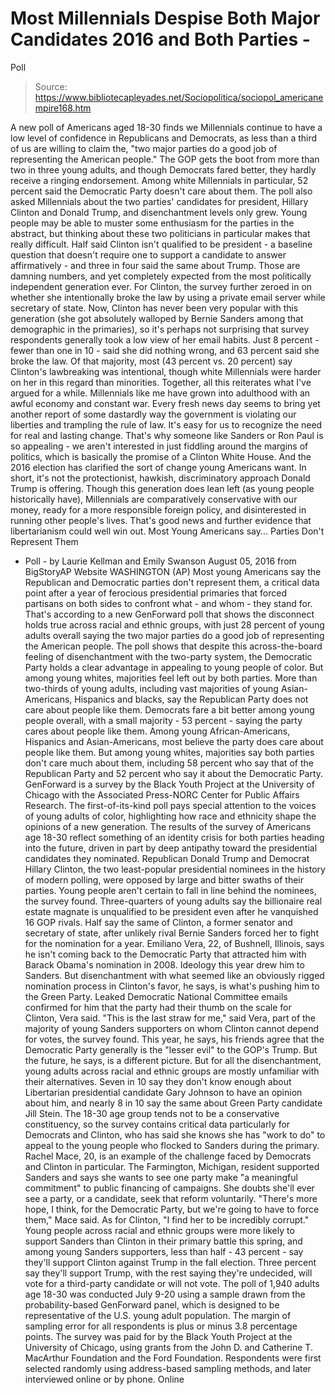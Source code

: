 # Most Millennials Despise Both Major Candidates 2016 and Both Parties - 
Poll

> Source: https://www.bibliotecapleyades.net/Sociopolitica/sociopol_americanempire168.htm

A
new poll of Americans aged
18-30 finds we Millennials continue to have a low level of
confidence in Republicans and Democrats, as less than a third of
us are willing to claim the,
"two major parties do a good job
of representing the American people."
The GOP gets the boot from more than
two in three young adults, and though Democrats fared better,
they hardly receive a ringing endorsement.
Among white Millennials in
particular, 52 percent said the Democratic Party doesn't care
about them.
The poll also asked Millennials
about the two parties' candidates for president,
Hillary Clinton and
Donald Trump, and disenchantment levels only grew.
Young people may be able to muster
some enthusiasm for the parties in the abstract, but thinking
about these two politicians in particular makes that really
difficult.
Half said Clinton isn't qualified to
be president - a baseline question that doesn't require one to
support a candidate to answer affirmatively - and three in four
said the same about Trump. Those are damning numbers, and yet
completely expected from the most
politically independent
generation
ever.
For Clinton, the survey further
zeroed in on whether she intentionally broke the law by using a
private email server while secretary of state.
Now, Clinton
has never been very popular
with this generation (she got
absolutely walloped by
Bernie Sanders among that demographic in the primaries), so
it's perhaps not surprising that survey respondents generally
took a low view of her email
habits.
Just 8 percent - fewer than one in
10 - said she did nothing wrong, and 63 percent said she
broke the law. Of that majority, most (43 percent vs. 20
percent) say Clinton's lawbreaking was intentional, though white
Millennials were harder on her in this regard than minorities.
Together, all this reiterates what
I've argued for a while.
Millennials like me have grown into
adulthood with an awful economy and
constant war.
Every fresh news day seems to bring
yet another report of some dastardly way the government is
violating our liberties and trampling the rule of law. It's easy
for us to recognize the need for real and lasting change.
That's why someone like Sanders or
Ron Paul is so appealing - we aren't interested in just fiddling
around the margins of politics, which is basically the promise
of a Clinton White House.
And the 2016 election has clarified
the sort of change young Americans want. In short, it's not the
protectionist, hawkish, discriminatory approach Donald Trump is
offering.
Though this generation does lean
left (as young people historically have), Millennials are
comparatively conservative with
our money, ready for a more responsible foreign policy, and disinterested in
running other people's lives.
That's good news and further
evidence that libertarianism could well win out.
Most Young Americans say...
Parties Don't Represent Them
- Poll -
by Laurie Kellman and
Emily Swanson
August 05, 2016
from
BigStoryAP Website
WASHINGTON (AP)
Most young Americans say the
Republican and Democratic parties don't represent them, a
critical data point after a year of ferocious presidential
primaries that forced partisans on both sides to confront what -
and whom - they stand for.
That's according to a new GenForward poll that shows the
disconnect holds true across racial and ethnic groups, with just
28 percent of young adults overall saying the two major parties
do a good job of representing the American people.
The poll shows that despite this across-the-board feeling of
disenchantment with the two-party system, the Democratic Party
holds a clear advantage in appealing to young people of color.
But among young whites, majorities feel left out by both
parties.
More than two-thirds of young adults, including vast majorities
of young Asian-Americans, Hispanics and blacks, say the
Republican Party does not care about people like them.
Democrats fare a bit better among young people overall, with a
small majority - 53 percent - saying the party cares about
people like them.
Among young African-Americans,
Hispanics and Asian-Americans, most believe the party does care
about people like them. But among young whites, majorities say
both parties don't care much about them, including 58 percent
who say that of the Republican Party and 52 percent who say it
about the Democratic Party.
GenForward is a survey by the
Black Youth Project at the University of Chicago with the
Associated Press-NORC Center for Public Affairs Research.
The first-of-its-kind poll pays
special attention to the voices of young adults of color,
highlighting how race and ethnicity shape the opinions of a new
generation.
The results of the survey of Americans age 18-30 reflect
something of an identity crisis for both parties heading into
the future, driven in part by deep antipathy toward the
presidential candidates they nominated.
Republican Donald Trump and
Democrat
Hillary Clinton, the two
least-popular presidential nominees in the history of
modern polling, were opposed by large and bitter swaths of
their parties.
Young people aren't certain to fall in line behind the nominees,
the survey found.
Three-quarters of young adults say
the billionaire real estate magnate is unqualified to be
president even after he vanquished 16 GOP rivals. Half say the
same of Clinton, a former senator and secretary of state, after
unlikely rival Bernie Sanders forced her to fight for the
nomination for a year.
Emiliano Vera, 22, of Bushnell, Illinois, says he isn't
coming back to the Democratic Party that attracted him with
Barack Obama's nomination
in 2008.
Ideology this year drew him to
Sanders. But disenchantment with what seemed like an obviously
rigged nomination process in Clinton's favor, he says, is what's
pushing him to the Green Party.
Leaked Democratic National Committee
emails confirmed for him that the party had their thumb on the
scale for Clinton, Vera said.
"This is the last straw for me,"
said Vera, part of the majority of young Sanders supporters
on whom Clinton cannot depend for votes, the survey found.
This year, he says, his friends
agree that the Democratic Party generally is the "lesser evil"
to the GOP's Trump.
But the future, he says, is a
different picture.
But for all the disenchantment, young adults across racial and
ethnic groups are mostly unfamiliar with their alternatives.
Seven in 10 say they don't know enough about Libertarian
presidential candidate Gary Johnson to have an opinion
about him, and nearly 8 in 10 say the same about Green Party
candidate Jill Stein.
The 18-30 age group tends not to be a conservative constituency,
so the survey contains critical data particularly for Democrats
and Clinton, who has said she knows she has "work to do" to
appeal to the young people who flocked to Sanders during the
primary.
Rachel Mace, 20, is an example of the challenge faced by
Democrats and Clinton in particular.
The Farmington, Michigan, resident
supported Sanders and says she wants to see one party make "a
meaningful commitment" to public financing of campaigns.
She doubts she'll ever see a party,
or a candidate, seek that reform voluntarily.
"There's more hope, I think, for
the Democratic Party, but we're going to have to force
them," Mace said.
As for Clinton,
"I find her to be incredibly
corrupt."
Young people across racial and
ethnic groups were more likely to support Sanders than Clinton
in their primary battle this spring, and among young Sanders
supporters, less than half - 43 percent - say they'll support
Clinton against Trump in the fall election.
Three percent say they'll support
Trump, with the rest saying they're undecided, will vote for a
third-party candidate or will not vote.
The poll of 1,940 adults age 18-30 was conducted July 9-20 using
a sample drawn from the probability-based GenForward panel,
which is designed to be representative of the U.S. young adult
population. The margin of sampling error for all respondents is
plus or minus 3.8 percentage points.
The survey was paid for by the Black Youth Project at the
University of Chicago, using grants from the John D. and
Catherine T. MacArthur Foundation and the Ford Foundation.
Respondents were first selected randomly using address-based
sampling methods, and later interviewed online or by phone.
Online
